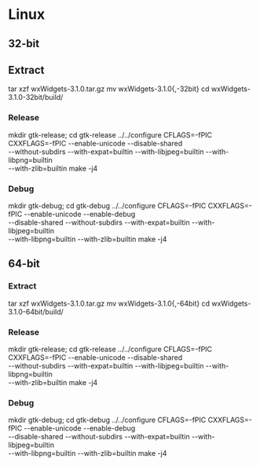 # Linux

## 32-bit

## Extract

tar xzf wxWidgets-3.1.0.tar.gz
mv wxWidgets-3.1.0{,-32bit}
cd wxWidgets-3.1.0-32bit/build/

### Release

mkdir gtk-release; cd gtk-release
../../configure CFLAGS=-fPIC CXXFLAGS=-fPIC --enable-unicode --disable-shared \
	--without-subdirs --with-expat=builtin --with-libjpeg=builtin --with-libpng=builtin \
	--with-zlib=builtin
make -j4

### Debug

mkdir gtk-debug; cd gtk-debug
../../configure CFLAGS=-fPIC CXXFLAGS=-fPIC --enable-unicode --enable-debug \
	--disable-shared --without-subdirs --with-expat=builtin --with-libjpeg=builtin \
	--with-libpng=builtin --with-zlib=builtin
make -j4

## 64-bit

### Extract

tar xzf wxWidgets-3.1.0.tar.gz
mv wxWidgets-3.1.0{,-64bit}
cd wxWidgets-3.1.0-64bit/build/

### Release

mkdir gtk-release; cd gtk-release
../../configure CFLAGS=-fPIC CXXFLAGS=-fPIC --enable-unicode --disable-shared \
	--without-subdirs --with-expat=builtin --with-libjpeg=builtin --with-libpng=builtin \
	--with-zlib=builtin
make -j4

### Debug

mkdir gtk-debug; cd gtk-debug
../../configure CFLAGS=-fPIC CXXFLAGS=-fPIC --enable-unicode --enable-debug \
	--disable-shared --without-subdirs --with-expat=builtin --with-libjpeg=builtin \
	--with-libpng=builtin --with-zlib=builtin
make -j4

